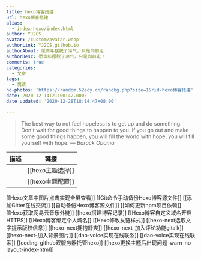 ```yaml
---
title: hexo博客搭建
url: hexo博客搭建
alias:
  - index-hexo/index.html
author: YJ2CS
avatar: /custom/avatar.webp
authorLink: YJ2CS.github.io
authorAbout: 愿青年摆脱了冷气，只是向前走！
authorDesc: 愿青年摆脱了冷气，只是向前走！
comments: true
categories:
  - 文章
tags:
  - 悦读
no-photos: 'https://random.52ecy.cn/randbg.php?size=1&rid-hexo博客搭建'
date: 2020-12-14T21:00:42.000Z
date updated: '2020-12-28T18:14:47+08:00'

---
```


> The best way to not feel hopeless is to get up and do something. Don't wait for good things to happen to you. If you go out and make some good things happen, you will fill the world with hope, you will fill yourself with hope.
> — <cite>Barack Obama</cite>

| 描述 | 链接           |
| -- | ------------ |
|    | [[hexo主题选择]] |
|    | [[hexo主题配置]] |

[[Hexo文章中图片点击实现全屏查看]]
[[Git命令手动备份Hexo博客源文件]]
[[添加Gitter在线交流]]
[[自动备份Hexo博客源文件]]
[[如何更新npm项目依赖]]
[[Hexo获取网易云音乐外链]]
[[hexo搭建博客记录]]
[[Hexo博客自定义域名开启HTTPS]]
[[Hexo博客绑定个人域名]]
[[Hexo修改友链样式]]
[[hexo-next选取文字提示版权信息]]
[[hexo-next拥抱舒爽]]
[[hexo-next-加入评论功能gitalk]]
[[hexo-next-加入背景图片]]
[[dao-voice实现在线联系]]
[[dao-voice实现在线联系]]
[[coding-github双服务器托管hexo]]
[[hexo更换主题后出现问题-warn-no-layout-index-html]]
